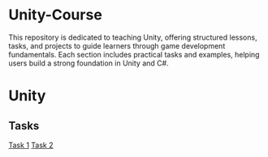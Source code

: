 # Unity-Course
This repository is dedicated to teaching Unity, offering structured lessons, tasks, and projects to guide learners through game development fundamentals. Each section includes practical tasks and examples, helping users build a strong foundation in Unity and C#.

# Unity

## Tasks
[Task 1](https://github.com/mlhzahedi/Unity-Course/blob/main/task1.md)
[Task 2](https://github.com/mlhzahedi/Unity-Course/blob/main/task2.md)
